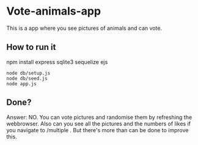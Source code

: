 # Vote-animals-app
This is a app where you see pictures of animals and can vote.

## How to run it

npm install express sqlite3 sequelize ejs

```
node db/setup.js
node db/seed.js
node app.js
```

## Done?
Answer: NO. You can vote pictures and randomise them by refreshing the webbrowser. Also can you see all the pictures and the numbers of likes if you navigate to /multiple . But there's more than can be done to improve this.
